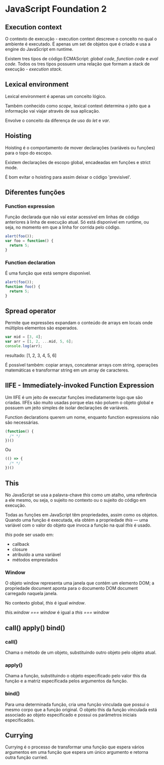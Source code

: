 # JavaScript Foundation 2

## Execution context
O contexto de execução - execution context descreve o conceito no qual o ambiente  é executado. É apenas um set de objetos que é criado e usa a engine do JavaScript em runtime.

Existem tres tipos de código ECMAScript: *global code*, *function code* e *eval code*. Todos os tres tipos possuem uma relação que formam a stack de execução - *execution stack*.

## Lexical environment
Lexical environment é apenas um conceito lógico.

Também conhecido como *scope*, lexical context determina o jeito que a informação vai viajar através de sua aplicação.

Envolve o conceito da diferença de uso do *let* e *var*.

## Hoisting
Hoisting é o comportamento de mover declarações (variáveis ou funções) para o topo do escopo.

Existem declarações de escopo global, encadeadas em funções e strict mode.

É bom evitar o hoisting para assim deixar o código 'previsível'.

## Diferentes funções

### Function expression
Função declarada que não vai estar acessível em linhas de código anteriores à linha de execução atual. Só está disponivel em runtime, ou seja, no momento em que a linha for corrida pelo código.
```js
alert(foo());
var foo = function() { 
  return 5;
}
```

### Function declaration
É uma função que está sempre disponível.
```js
alert(foo());
function foo() {
  return 5;
}
```

## Spread operator
Permite que expressões expandam o conteúdo de arrays em locais onde múltiplos elementos são esperados.
```js
var mid = [3, 4];
var arr = [1, 2, ...mid, 5, 6];
console.log(arr);
```
resultado: [1, 2, 3, 4, 5, 6]

É possível também: copiar arrays, concatenar arrays com string, operações matemáticas e transformar string em um array de caracteres.

## IIFE - Immediately-invoked Function Expression
Um IIFE é um jeito de executar funções imediatamente logo que são criadas. IIFEs são muito usadas porque elas não poluem o objeto global e possuem um jeito simples de isolar declarações de variáveis.

Function declarations querem um nome, enquanto function expressions não são necessárias.

```js
(function() {
  /* */
})()
```

Ou

```js
(() => {
  /* */
})()
```

## This
No JavaScript se usa a palavra-chave *this* como um atalho, uma referência a ele mesmo, ou seja, o sujeito no contexto ou o sujeito do código em execução.

Todas as funções em JavaScript têm propriedades, assim como os objetos. Quando uma função é executada, ela obtém a propriedade *this* — uma variável com o valor do objeto que invoca a função na qual *this* é usado.

*this* pode ser usado em:
* callback
* closure
* atribuído a uma variável
* métodos emprestados

### Window
O objeto window representa uma janela que contém um elemento DOM; a propriedade document aponta para o documento DOM document carregado naquela janela.

No contexto global, *this* é igual *window*.

*this.window === window* é igual a *this === window*

## call() apply() bind()

### call()
Chama o método de um objeto, substituindo outro objeto pelo objeto atual.

### apply()
Chama a função, substituindo o objeto especificado pelo valor this da função e a matriz especificada pelos argumentos da função.

### bind()
Para uma determinada função, cria uma função vinculada que possui o mesmo corpo que a função original. O objeto this da função vinculada está associado ao objeto especificado e possui os parâmetros iniciais especificados.

## Currying
Currying é o processo de transformar uma função que espera vários argumentos em uma função que espera um único argumento e retorna outra função curried.
